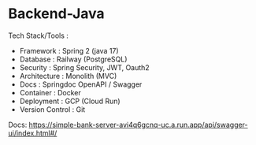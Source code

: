 # Backend-Java

Tech Stack/Tools :
- Framework : Spring 2 (java 17)
- Database : Railway (PostgreSQL)
- Security : Spring Security, JWT, Oauth2
- Architecture : Monolith (MVC)
- Docs : Springdoc OpenAPI / Swagger
- Container : Docker
- Deployment : GCP (Cloud Run)
- Version Control : Git

Docs: https://simple-bank-server-avi4q6gcnq-uc.a.run.app/api/swagger-ui/index.html#/
